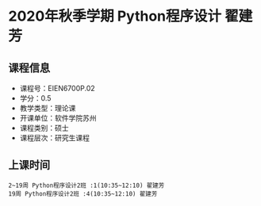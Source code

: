 # 2020年秋季学期 Python程序设计 翟建芳






## 课程信息

- 课程号：EIEN6700P.02
- 学分：0.5
- 教学类型：理论课
- 开课单位：软件学院苏州
- 课程类别：硕士
- 课程层次：研究生课程

## 上课时间

```
2~19周 Python程序设计2班 :1(10:35~12:10) 翟建芳
19周 Python程序设计2班 :4(10:35~12:10) 翟建芳
```

